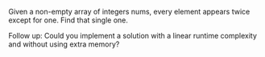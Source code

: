 Given a non-empty array of integers nums, every element appears twice except for one. 
Find that single one.

Follow up: Could you implement a solution with a linear runtime complexity and without 
using extra memory?